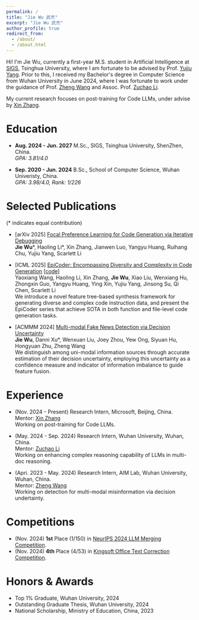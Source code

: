```yaml
---
permalink: /
title: "Jie Wu 武杰"
excerpt: "Jie Wu 武杰"
author_profile: true
redirect_from: 
  - /about/
  - /about.html
---
```


Hi! I'm Jie Wu, currently a first-year M.S. student in Artificial Intelligence at [SIGS](https://www.sigs.tsinghua.edu.cn/en/), Tsinghua University, where I am fortunate to be advised by Prof. [Yujiu Yang](https://sites.google.com/view/iigroup-thu/about). Prior to this, I received my Bachelor's degree in Computer Science from Wuhan University in June 2024, where I was fortunate to work under the guidance of Prof. [Zheng Wang](https://wangzwhu.github.io/home/) and Assoc. Prof. [Zuchao Li](https://zcli-charlie.github.io/).

My current research focuses on post-training for Code LLMs, under advise by [Xin Zhang](https://openreview.net/profile?id=~Xin_Zhang42).

Education
======

- **Aug. 2024 - Jun. 2027** M.Sc., SIGS, Tsinghua University, ShenZhen, China.
<br>*GPA: 3.81/4.0*

- **Sep. 2020 - Jun. 2024** B.Sc., School of Computer Science, Wuhan Univeristy, China.
<br>*GPA: 3.98/4.0, Rank: 1/226*


Selected Publications
======
(\* indicates equal contribution)

- [arXiv 2025] [Focal Preference Learning for Code Generation via Iterative Debugging](https://arxiv.org/abs/2503.02783)
<br> **Jie Wu**\*, Haoling Li\*, Xin Zhang, Jianwen Luo, Yangyu Huang, Ruihang Chu, Yujiu Yang, Scarlett Li

- [ICML 2025] [EpiCoder: Encompassing Diversity and Complexity in Code Generation](https://openreview.net/forum?id=RAxe7nF4Oz&noteId=hZW2ZVgfaS) [[code](https://github.com/microsoft/EpiCoder)]
<br> Yaoxiang Wang, Haoling Li, Xin Zhang, **Jie Wu**, Xiao Liu, Wenxiang Hu, Zhongxin Guo, Yangyu Huang, Ying Xin, Yujiu Yang, Jinsong Su, Qi Chen, Scarlett Li
<br> We introduce a novel feature tree-based synthesis framework for generating diverse and complex code instruction data, and present the EpiCoder series that achieve SOTA in both function and file-level code generation tasks.

- [ACMMM 2024] [Multi-modal Fake News Detection via Decision Uncertainty](https://dl.acm.org/doi/abs/10.1145/3689090.3689389)
<br> **Jie Wu**, Danni Xu\*, Wenxuan Liu, Joey Zhou, Yew Ong, Siyuan Hu, Hongyuan Zhu, Zheng Wang
<br> We distinguish among uni-modal information sources through accurate estimation of their decision uncertainty, employing this uncertainty as a confidence measure and indicator of information imbalance to guide feature fusion.


Experience
======
- (Nov. 2024 - Present) Research Intern, Microsoft, Beijing, China.
<br> Mentor: [Xin Zhang](https://openreview.net/profile?id=~Xin_Zhang42)
<br> Working on post-training for Code LLMs.

- (May. 2024 - Sep. 2024) Research Intern, Wuhan University, Wuhan, China.
<br> Mentor: [Zuchao Li](https://zcli-charlie.github.io/)
<br> Working on enhancing complex reasoning capability of LLMs in multi-doc reasoning.

- (Apri. 2023 - May. 2024) Research Intern, AIM Lab, Wuhan University, Wuhan, China.
<br> Mentor: [Zheng Wang](https://wangzwhu.github.io/home/)
<br> Working on detection for multi-modal misinformation via decision undertainty.


Competitions
======
- (Nov. 2024) **1st** Place (1/150) in [NeurIPS 2024 LLM Merging Competition](https://www.kaggle.com/competitions/llm-merging-competition/leaderboard).
- (Nov. 2024) **4th** Place (4/53) in [Kingsoft Office Text Correction Competition](https://datastudio.wps.cn/matchcenter/competition/1/leader-board).

Honors & Awards
======
- Top 1% Graduate, Wuhan University, 2024
- Outstanding Graduate Thesis, Wuhan University, 2024
- National Scholarship, Ministry of Education, China, 2023 
